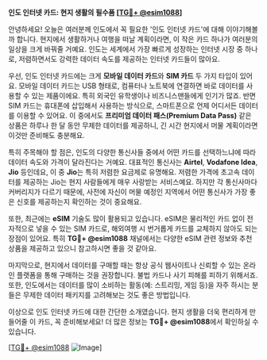**인도 인터넷 카드: 현지 생활의 필수품 [[TG💪+ @esim1088](https://t.me/s/esim1088)]**

안녕하세요! 오늘은 여러분께 인도에서 꼭 필요한 '인도 인터넷 카드'에 대해 이야기해볼까 합니다. 현지에서 생활하거나 여행을 떠날 계획이라면, 이 작은 카드 하나가 여러분의 일상을 크게 바꿔줄 거예요. 인도는 세계에서 가장 빠르게 성장하는 인터넷 시장 중 하나로, 저렴하면서도 강력한 데이터 속도를 제공하는 인터넷 카드들이 많아요.

우선, 인도 인터넷 카드에는 크게 **모바일 데이터 카드**와 **SIM 카드** 두 가지 타입이 있어요. 모바일 데이터 카드는 USB 형태로, 컴퓨터나 노트북에 연결하면 바로 데이터를 사용할 수 있는 제품이에요. 특히 외국인 유학생이나 비즈니스맨들에게 인기가 많죠. 반면 SIM 카드는 휴대폰에 삽입해서 사용하는 방식으로, 스마트폰으로 언제 어디서든 데이터를 이용할 수 있어요. 이 중에서도 **프리미엄 데이터 패스(Premium Data Pass)** 같은 상품은 하루나 한 달 동안 무제한 데이터를 제공하니, 긴 시간 현지에서 머물 계획이라면 이것만 준비해도 충분해요.

특히 주목해야 할 점은, 인도의 다양한 통신사들 중에서 어떤 카드를 선택하느냐에 따라 데이터 속도와 가격이 달라진다는 거예요. 대표적인 통신사는 **Airtel**, **Vodafone Idea**, **Jio** 등인데요, 이 중 **Jio**는 특히 저렴한 요금제로 유명해요. 저렴한 가격에 초고속 데이터를 제공하는 Jio는 현지 사람들에게 매우 사랑받는 서비스예요. 하지만 각 통신사마다 커버리지가 다르기 때문에, 사전에 자신이 머물 예정인 지역에서 어떤 통신사가 가장 좋은 신호를 제공하는지 확인하는 것이 중요해요.

또한, 최근에는 **eSIM** 기술도 많이 활용되고 있습니다. eSIM은 물리적인 카드 없이 전자적으로 넣을 수 있는 SIM 카드로, 해외여행 시 번거롭게 카드를 교체하지 않아도 되는 장점이 있어요. 특히 **TG💪+ @esim1088** 채널에서는 다양한 eSIM 관련 정보와 추천 상품을 제공하고 있으니 참고하시면 좋을 것 같아요.

마지막으로, 현지에서 데이터를 구매할 때는 항상 공식 웹사이트나 신뢰할 수 있는 온라인 플랫폼을 통해 구매하는 것을 권장합니다. 불법 카드나 사기 피해를 피하기 위해서죠. 또한, 인도에서는 데이터를 많이 소비하는 활동(예: 스트리밍, 게임 등)을 자주 하시는 분들은 무제한 데이터 패키지를 고려해보는 것도 좋은 방법입니다.

이상으로 인도 인터넷 카드에 대한 간단한 소개였습니다. 현지 생활을 더욱 편리하게 만들어줄 이 카드, 꼭 준비해보세요! 더 많은 정보는 **TG💪+ @esim1088**에서 확인하실 수 있습니다. 

[[TG💪+ @esim1088](https://t.me/s/esim1088) ![Image](https://i.postimg.cc/Y0z9fWf4/image.png)]